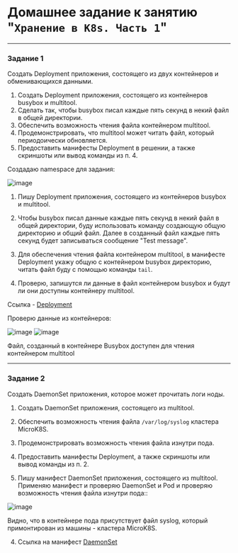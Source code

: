 # Домашнее задание к занятию "`Хранение в K8s. Часть 1`"



---

### Задание 1 


Создать Deployment приложения, состоящего из двух контейнеров и обменивающихся данными.

1. Создать Deployment приложения, состоящего из контейнеров busybox и multitool.
2. Сделать так, чтобы busybox писал каждые пять секунд в некий файл в общей директории.
3. Обеспечить возможность чтения файла контейнером multitool.
4. Продемонстрировать, что multitool может читать файл, который периодоически обновляется.
5. Предоставить манифесты Deployment в решении, а также скриншоты или вывод команды из п. 4.

Создадаю namespace для задания:

![image](https://github.com/user-attachments/assets/2898c39b-8515-4bbe-acd4-44fa967cab5d)


1. Пишу Deployment приложения, состоящего из контейнеров busybox и multitool.

2. Чтобы busybox писал данные каждые пять секунд в некий файл в общей директории, буду использовать команду создающую общую директорию и общий файл. Далее в созданный файл каждые пять секунд будет записываться сообщение "Test message".

3. Для обеспечения чтения файла контейнером multitool, в манифесте Deployment укажу общую с контейнером busybox директорию, читать файл буду с помощью команды `tail`.

4. Проверю, запишутся ли данные в файл контейнером busybox и будут ли они доступны контейнеру multitool.

Ссылка - [Deployment](https://)

Проверю данные из контейнеров:

![image](https://github.com/user-attachments/assets/72017152-c20f-491c-af6e-34bbb4a1ae43)
![image](https://github.com/user-attachments/assets/8d7e454f-ad0b-4e9a-9ce8-a350cd57822c)

Файл, созданный в контейнере Busybox доступен для чтения контейнером multitool

------

### Задание 2


Создать DaemonSet приложения, которое может прочитать логи ноды.

1. Создать DaemonSet приложения, состоящего из multitool.
2. Обеспечить возможность чтения файла `/var/log/syslog` кластера MicroK8S.
3. Продемонстрировать возможность чтения файла изнутри пода.
4. Предоставить манифесты Deployment, а также скриншоты или вывод команды из п. 2.

1. Пишу манифест DaemonSet приложения, состоящего из multitool. Применяю манифест и проверяю DaemonSet и Pod и проверяю возможность чтения файла изнутри пода::

![image](https://github.com/user-attachments/assets/62811d10-2dee-4c1f-b8ce-923c47c04fff)

Видно, что в контейнере пода присутствует файл syslog, который примонтирован из машины - кластера MicroK8S.

4. Ссылка на манифест [DaemonSet](http://)


